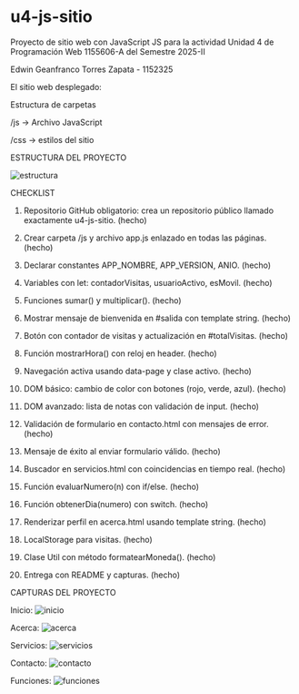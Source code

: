 # u4-js-sitio

Proyecto de sitio web con JavaScript JS para la actividad Unidad 4 de Programación Web 1155606-A del Semestre 2025-II

Edwin Geanfranco Torres Zapata - 1152325

El sitio web desplegado: 

Estructura de carpetas

/js → Archivo JavaScript

/css → estilos del sitio

ESTRUCTURA DEL PROYECTO

![estructura](https://github.com/user-attachments/assets/e37f9aa0-4775-489b-8106-4869381a56b9)


CHECKLIST

1. Repositorio GitHub obligatorio: crea un repositorio público llamado exactamente u4-js-sitio. (hecho)
   
2. Crear carpeta /js y archivo app.js enlazado en todas las páginas. (hecho)
   
3. Declarar constantes APP\_NOMBRE, APP\_VERSION, ANIO. (hecho)
   
4. Variables con let: contadorVisitas, usuarioActivo, esMovil. (hecho)
   
5. Funciones sumar() y multiplicar(). (hecho)
   
6. Mostrar mensaje de bienvenida en #salida con template string. (hecho)
    
7. Botón con contador de visitas y actualización en #totalVisitas. (hecho)
    
8. Función mostrarHora() con reloj en header. (hecho)
    
9. Navegación activa usando data-page y clase activo. (hecho)
    
10. DOM básico: cambio de color con botones (rojo, verde, azul). (hecho)
    
11. DOM avanzado: lista de notas con validación de input. (hecho)
    
12. Validación de formulario en contacto.html con mensajes de error. (hecho)
    
13. Mensaje de éxito al enviar formulario válido. (hecho)
    
14. Buscador en servicios.html con coincidencias en tiempo real. (hecho)
    
15. Función evaluarNumero(n) con if/else. (hecho)
    
16. Función obtenerDia(numero) con switch. (hecho)
    
17. Renderizar perfil en acerca.html usando template string. (hecho)
    
18. LocalStorage para visitas. (hecho)
  
19. Clase Util con método formatearMoneda(). (hecho)
  
20. Entrega con README y capturas. (hecho)


CAPTURAS DEL PROYECTO

Inicio:
![inicio](https://github.com/user-attachments/assets/ec81b50b-a821-4df3-91a3-ee4a10175f13)


Acerca:
![acerca](https://github.com/user-attachments/assets/3c63c978-615b-4265-a9de-75c40259099b)


Servicios:
![servicios](https://github.com/user-attachments/assets/25682db1-e7a7-4de0-8cc5-f38f37c09e5f)


Contacto:
![contacto](https://github.com/user-attachments/assets/77160fc9-9b99-4606-b17e-fb25775b9ab6)


Funciones:
![funciones](https://github.com/user-attachments/assets/d700f65e-3001-4979-8138-a6dd151d5389)








